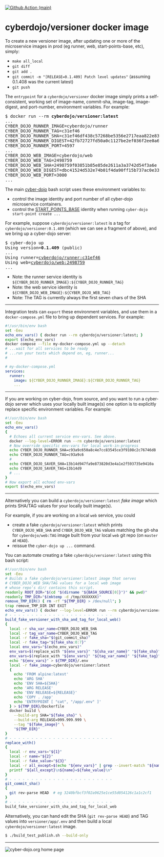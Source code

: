 [![Github Action (main)](https://github.com/cyber-dojo/versioner/actions/workflows/main.yml/badge.svg)](https://github.com/cyber-dojo/versioner/actions)

# cyberdojo/versioner docker image

To create a new versioner image, after updating one or more of the microservice images in prod
(eg runner, web, start-points-base, etc), simply:
- `make all_local`
- `git diff`
- `git add .`
- `git commit -m "[RELEASE=0.1.409] Patch level updates"` (assuming 0.1.408 was the current latest)
- `git push`


The `entrypoint` for a `cyberdojo/versioner` docker image simply prints a
self-consistent, working set of image-name, commit-sha, image-tag, image-digest, and port-number, environment variables.
For example:
<pre>
$ docker run --rm <b>cyberdojo/versioner:latest</b>
...
CYBER_DOJO_RUNNER_IMAGE=cyberdojo/runner
CYBER_DOJO_RUNNER_TAG=c31ef46
CYBER_DOJO_RUNNER_SHA=c31ef46df438c57268be5356e2717eaa822e8334
CYBER_DOJO_RUNNER_DIGEST=42fb72727fd50a0c1127be2ef036f2ee0a6aa9be9df5838055e65e55a37cd7ea
CYBER_DOJO_RUNNER_PORT=4597
...
CYBER_DOJO_WEB_IMAGE=cyberdojo/web
CYBER_DOJO_WEB_TAG=2498759
CYBER_DOJO_WEB_SHA=2498759f03851b85e85de2611a3a3742d54f3a6e
CYBER_DOJO_WEB_DIGEST=dbc41524d532e74b01f4da90ff15b737ac0e33132bf7338b4e20bb027e79d456
CYBER_DOJO_WEB_PORT=3000
...
</pre>

The main [cyber-dojo](https://github.com/cyber-dojo/commander/blob/master/cyber-dojo)
bash script uses these environment variables to:
- control the image identity and port number of all cyber-dojo microservice containers.
- control the [START_POINTS_BASE](https://github.com/cyber-dojo/start-points-base/actions) identity when running `cyber-dojo start-point create ...`

For example, suppose `cyberdojo/versioner:latest` is a tag for `cyberdojo/versioner:0.1.409`
(which we can see a fragment of above), and we bring up a cyber-dojo server:
<pre>
$ cyber-dojo up
Using version=<b>0.1.409</b> (public)
...
Using runner=<a href="https://github.com/cyber-dojo/runner/tree/c31ef46df438c57268be5356e2717eaa822e8334">cyberdojo/runner:c31ef46</a>
Using web=<a href="https://github.com/cyber-dojo/web/tree/2498759f03851b85e85de2611a3a3742d54f3a6e">cyberdojo/web:2498759</a>
...
</pre>

- Note: the runner service identity is `${CYBER_DOJO_RUNNER_IMAGE}:${CYBER_DOJO_RUNNER_TAG}`
- Note: the web service identity is `${CYBER_DOJO_WEB_IMAGE}:${CYBER_DOJO_WEB_TAG}`
- Note: The TAG is currently always the first seven chars of the SHA

- - - -
Integration tests can `export` these environment variables, and use them
in a `docker-compose.yml` file to bring up dependent services.
For example:
```bash
#!/usr/bin/env bash
set -Eeu
echo_env_vars() { docker run --rm cyberdojo/versioner:latest; }
export $(echo_env_vars)
docker compose --file my-docker-compose.yml up --detach
# ...wait for all services to be ready
# ...run your tests which depend on, eg, runner...
#
```
```yml
# my-docker-compose.yml
services:
  runner:
    image: ${CYBER_DOJO_RUNNER_IMAGE}:${CYBER_DOJO_RUNNER_TAG}
    ...
```

- - - -
If you are working on cyber-dojo, from source,
and you want to run a cyber-dojo server which uses your
locally built image(s) one option is to explicitly replace
specific environment variables.
For example:
```bash
#!/usr/bin/env bash
set -Eeu
echo_env_vars()
{
  # Echoes all current service env-vars. See above.
  docker --log-level=ERROR run --rm cyberdojo/versioner:latest
  # Now override specific env-vars for local work-in-progress
  echo CYBER_DOJO_RUNNER_SHA=c93a9c650a8c4e7cc83545ce3f9108c2c76746d8
  echo CYBER_DOJO_RUNNER_TAG=c93a9c6
  # 
  echo CYBER_DOJO_SAVER_SHA=13b14d947fa9e873820d3e4a1e2f593735e9410a
  echo CYBER_DOJO_SAVER_TAG=13b14d9
  # ...
}
# Now export all echoed env-vars
export $(echo_env_vars)
```

- - - -
Alternatively you can build a `cyberdojo/versioner:latest` _fake_ _image_
which prints SHA/TAG values for your locally built image(s).

For example, if you are working on a local `web` service, you could
- create a fake `cyberdojo/versioner:latest` which prints `CYBER_DOJO_WEB_SHA` and `CYBER_DOJO_WEB_TAG` values matching the git-sha for `cyberdojo/web:TAG` image built from your local `web` git repo
(on `master` at `HEAD`).
- reissue the `cyber-dojo up ...` command.

You can automate creating a fake `cyberdojo/versioner:latest` using this bash script:
```bash
#!/usr/bin/env bash
set -Eeu
# Builds a fake cyberdojo/versioner:latest image that serves
# CYBER_DOJO_WEB SHA/TAG values for a local web image
# whose repo's dir/ contains this script.
readonly ROOT_DIR="$(cd "$(dirname "${BASH_SOURCE[0]}")" && pwd)"
readonly TMP_DIR="$(mktemp -d /tmp/XXXXXXX)"
remove_TMP_DIR() { rm -rf "${TMP_DIR} > /dev/null"; }
trap remove_TMP_DIR INT EXIT
echo_env_vars() { docker --log-level=ERROR run --rm cyberdojo/versioner:latest; }
# - - - - - - - - - - - - - - - - - - - - - - - -
build_fake_versioner_with_sha_and_tag_for_local_web()
{
  local -r sha_var_name=CYBER_DOJO_WEB_SHA
  local -r tag_var_name=CYBER_DOJO_WEB_TAG
  local -r fake_sha="$(git_commit_sha)"
  local -r fake_tag="${fake_sha:0:7}"
  local env_vars="$(echo_env_vars)"
  env_vars=$(replace_with "${env_vars}" "${sha_var_name}" "${fake_sha}")
  env_vars=$(replace_with "${env_vars}" "${tag_var_name}" "${fake_tag}")
  echo "${env_vars}" > ${TMP_DIR}/.env
  local -r fake_image=cyberdojo/versioner:latest
  {
    echo 'FROM alpine:latest'
    echo 'ARG SHA'
    echo 'ENV SHA=${SHA}'
    echo 'ARG RELEASE'
    echo 'ENV RELEASE=${RELEASE}'
    echo 'COPY . /app'
    echo 'ENTRYPOINT [ "cat", "/app/.env" ]'
  } > ${TMP_DIR}/Dockerfile
  docker build \
    --build-arg SHA="${fake_sha}" \
    --build-arg RELEASE=999.999.999 \
    --tag "${fake_image}" \
    "${TMP_DIR}"
}
# - - - - - - - - - - - - - - - - - - - - - - - -
replace_with()
{
  local -r env_vars="${1}"
  local -r name="${2}"
  local -r fake_value="${3}"
  local -r all_except=$(echo "${env_vars}" | grep --invert-match "${name}")
  printf "${all_except}\n${name}=${fake_value}\n"
}
# - - - - - - - - - - - - - - - - - - - - - - - -  
git_commit_sha()
{
  git rev-parse HEAD  # eg 3240bfbcf3f02a9625e1ce55d054126c1a1c2cf1
}
# - - - - - - - - - - - - - - - - - - - - - - - -  
build_fake_versioner_with_sha_and_tag_for_local_web
```

Alternatively, you can hand edit the SHA (`git rev-parse HEAD`) and TAG values
into `versioner/app/.env` and then build a local `cyberdojo/versioner:latest` image.
```bash
$ ./build_test_publish.sh --build-only
```

- - - -

![cyber-dojo.org home page](https://github.com/cyber-dojo/cyber-dojo/blob/master/shared/home_page_snapshot.png)
